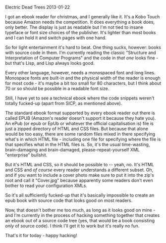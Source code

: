 Electric Dead Trees
2013-01-22

I got an ebook reader for christmas, and I generally like it. It's a Kobo
Touch because Amazon needs the competition.  It does everything a book does,
only better. The display is just as readable but I'm not tied to insane
typeface or font size choices of the publisher.  It's lighter than most books
and I can hold it and switch pages with one hand.

So for light entertainment it's hard to beat. One thing sucks, however:
books with source code in them. I'm currently reading the classic "Structure
and Interpretation of Computer Programs" and the code in *that one* looks fine - but
that's Lisp, and Lisp always looks good.

Every other language, however, needs a monospaced font and long lines.
Monospace fonts are built-in and the physical width of the reader is
enough for most code - it's maybe a bit too small for 80 characters, but I
think about 70 or so should be possible in a readable font size.

Still, I have yet to see a technical ebook where the code snippets weren't totally
fucked-up (apart from SICP, as mentioned above).

The standard ebook format supported by every ebook reader out there is called EPUB
(Amazon's reader doesn't support it because they hate you). An ePub (or epub or EpUb or
whatever the official capitalisation is) file is just a zipped directory of HTML and CSS
files. But because that alone would be too easy, there are some random files mixed in there
specifying what's in which HTML file - including one file for specifying where the file is that
specifies what in the HTML files is. So, it's the usual time-wasting, brain-damaging and
brain-damaged, please-repeat-yourself XML "enterprise" bullshit.

But it's HTML and CSS, so it should be possible to -- yeah, no. It's HTML and CSS and
*of course* every reader understands a different subset. Oh, and if you want to
include a cover photo make sure to put it into the zip's root and call it
"Cover.jpg" because apparently some readers don't even bother to read your
configuration XMLs.

So it's all sufficiently fucked-up that it's basically impossible to create
an epub book with source code that looks good on most readers.

Now, that doesn't bother me too much, as long as it looks good on mine - and
I'm currently in the process of hacking something together that creates an
ebook out of a source code tree (yes, that would be a book consisting *only* of
source code). I think I'll get it to work but it's really no fun.

That's it for today - happy hacking!

